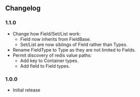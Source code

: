 ## Changelog

### 1.1.0

* Change how Field/Set/List work:
  * Field now inherits from FieldBase.
  * Set/List are now siblings of Field rather than Types.
* Rename FieldType to Type as they are not limited to Fields.
* Permit discovery of redis value paths:
  * Add key to Container types.
  * Add field to Field types.

### 1.0.0

* Initial release
